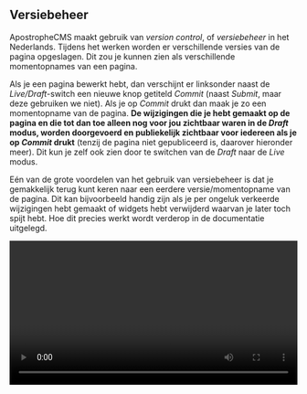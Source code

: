 ## Versiebeheer

ApostropheCMS maakt gebruik van _version control_, of _versiebeheer_ in het Nederlands. Tijdens het werken worden er verschillende versies van de pagina opgeslagen. Dit zou je kunnen zien als verschillende momentopnames van een pagina.

Als je een pagina bewerkt hebt, dan verschijnt er linksonder naast de _Live/Draft_-switch een nieuwe knop getiteld _Commit_ (naast _Submit_, maar deze gebruiken we niet). Als je op _Commit_ drukt dan maak je zo een momentopname van de pagina. **De wijzigingen die je hebt gemaakt op de pagina en die tot dan toe alleen nog voor jou zichtbaar waren in de _Draft_ modus, worden doorgevoerd en publiekelijk zichtbaar voor iedereen als je op _Commit_ drukt** (tenzij de pagina niet gepubliceerd is, daarover hieronder meer). Dit kun je zelf ook zien door te switchen van de _Draft_ naar de _Live_ modus.

Eén van de grote voordelen van het gebruik van versiebeheer is dat je gemakkelijk terug kunt keren naar een eerdere versie/momentopname van de pagina. Dit kan bijvoorbeeld handig zijn als je per ongeluk verkeerde wijzigingen hebt gemaakt of widgets hebt verwijderd waarvan je later toch spijt hebt. Hoe dit precies werkt wordt verderop in de documentatie uitgelegd.

<video autoplay loop width="100%">

    <source src="/video/version-control.mp4" type="video/mp4">

    Sorry, your browser doesn't support embedded videos.

</video>